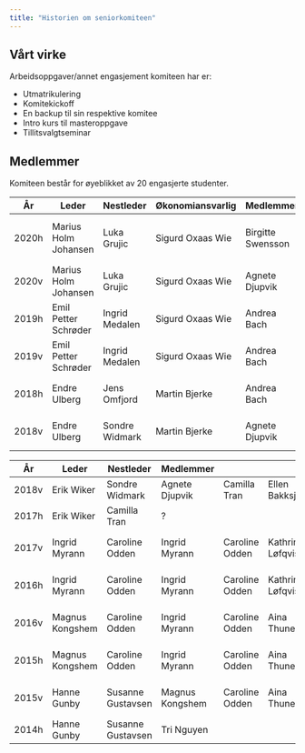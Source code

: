 ```yaml
---
title: "Historien om seniorkomiteen"
---
```


Vårt virke
----------


Arbeidsoppgaver/annet engasjement komiteen har er:  

* Utmatrikulering
* Komitekickoff
* En backup til sin respektive komitee
* Intro kurs til masteroppgave
* Tillitsvalgtseminar


Medlemmer
---------

Komiteen består for øyeblikket av 20 engasjerte studenter.


|År|Leder|Nestleder|Økonomiansvarlig|Medlemmer|||||||||||||||||||||| 
|--------------|------------------|------------------|----------|----------|----------|----------|----------|----------|----------|----------|----------|----------|----------|----------|----------|----------|----------|----------|---------------|---------------|---------------|---------------|---------------|---------------|---------------|
| 2020h         |Marius Holm Johansen|Luka Grujic|Sigurd Oxaas Wie|Birgitte Swensson|Henrik Tobias Liodden|Kaja Sofie Lundgaard|Kasper Maagerø Svendsen|Katarina Gjendem Murphy|Marius Sjøberg|Sander Lindberg|Thomas Alejandro Ramirez Fernandez|Thomas Iversen Ramm|Vilde Almestad
| 2020v         |Marius Holm Johansen|Luka Grujic|Sigurd Oxaas Wie|Agnete Djupvik|Andrea Bach|Astrid Vik|August Solvang|Birgitte Swensson|Christoffer Almankaas|Edvard Gjessing Bakken|Emil Petter Schrøder |Endre Ulberg|Fredrik Sørmo|Henrik Tobias Liodden|Ingrid Medalen|Jakob Westermoen|Kaja Sofie Lundgaard|Kasper Maagerø Svendsen|Kristoffer Hajem|Marius Aarsnes|Marius Sjøberg|Mathias S. Müller|Ole Anders Stokker|Sander Lindberg|Vilde Almestad
| 2019h         |Emil Petter Schrøder|Ingrid Medalen|Sigurd Oxaas Wie|Andrea Bach|Astrid Vik|Christoffer Almankaas|Edvard Gjessing Bakken|Ellen Bakksjø |Endre Ulberg|Fredrik Sørmo|Henrik Tobias Liodden|Jakob Westermoen|Kristoffer Hajem|Marius Aarsnes|Marius Holm Johansen|Mathias S. Müller|Trine-Lise Helgesen
| 2019v         |Emil Petter Schrøder|Ingrid Medalen|Sigurd Oxaas Wie|Andrea Bach|Carlo Morte|Christoffer Almankaas|Edvard Gjessing Bakken|Edvard Sjøblom|Endre Ulberg|Ellen Bakksjø |Erik Wiker|Henrik Tobias Liodden|Kristoffer Hajem|Trine-Lise Helgesen|Claus Bugge|Rein Holthe-berg|Christoffer Skar Lofsberg|Christian Nyvoll|Jakob Westermoen|Martin Bjerke|Marius Aarsnes|Marius Holm Johansen|
| 2018h         | Endre Ulberg |Jens Omfjord|Martin Bjerke|Andrea Bach|Carlo Morte|Christoffer Almankaas|Edvard Gjessing Bakken|Edvard Sjøblom|Ellen Bakksjø |Emil Petter Schrøder|Erik Wiker|Henrik Tobias Liodden|Ingrid Medalen|Kristoffer Hajem|Trine-Lise Helgesen|Claus Bugge|Rein Holthe-berg|Christoffer Skar Lofsberg|Sigurd Oxaas Wie|Christian Nyvoll|Jakob Westermoen|
| 2018v         | Endre Ulberg | Sondre Widmark |Martin Bjerke |Agnete Djupvik|Camilla Tran|Ellen Bakksjø|Erik Wiker|Hege Borge|Henrik Munkeberg|Kristoffer Hajem|Margit Schjefte|Nils Herde|Sigve Skaugvoll|Trine-Lise Helgesen|         |          |          |          |




| År    | Leder           | Nestleder         | Medlemmer       |                |                  |                      |                     |               |              |              |            |                      |
|-------|-----------------|-------------------|-----------------|----------------|------------------|----------------------|---------------------|---------------|--------------|--------------|------------|----------------------|
| 2018v |Erik Wiker| Sondre Widmark    | Agnete Djupvik   | Camilla Tran | Ellen Bakksjø | Endre Ulberg | Hege Borge | Henrik Munkeberg | Kristoffer Hajem | Margit Schjefte | Nils Herde | Sigve Skaugvoll | Trine-Lise Helgesen|
| 2017h | Erik Wiker | Camilla Tran   |? |  |  | |  |  | |  |  |
| 2017v | Ingrid Myrann | Caroline Odden    | Ingrid Myrann   | Caroline Odden | Kathrine Løfqvist | Per Øyvind Kanestrøm | Marius Thingwall | Sverre Bjørke | Tale Prestmo | Marthe Øynes | Signe Elise Livgard |
| 2016h | Ingrid Myrann | Caroline Odden    | Ingrid Myrann   | Caroline Odden | Kathrine Løfqvist | Per Øyvind Kanestrøm | Marius Thingwall | Sverre Bjørke | Tale Prestmo | Marthe Øynes | Signe Elise Livgard |                      |
| 2016v | Magnus Kongshem | Caroline Odden    | Ingrid Myrann   | Caroline Odden | Aina Thunestveit | Per Øyvind Kanestrøm | Kathrine Steffensen | Sverre Bjørke | Tale Prestmo (permitert) | Marthe Øynes |    Truls Mørk (Permitert)        |                      |
| 2015h | Magnus Kongshem | Caroline Odden    | Ingrid Myrann   | Caroline Odden | Aina Thunestveit | Per Øyvind Kanestrøm | Kathrine Steffensen | Sverre Bjørke | Tale Prestmo | Marthe Øynes |Truls Mørk (Permitert) |                      |
| 2015v | Hanne Gunby     | Susanne Gustavsen | Magnus Kongshem | Caroline Odden | Aina Thunestveit | Per Øyvind Kanestrøm | Kathrine Steffensen | Sverre Bjørke | Tale Prestmo | Marthe Øynes | Truls Mørk | Daniel Sollie Hansen |
| 2014h | Hanne Gunby     | Susanne Gustavsen | Tri Nguyen      |                |                  |                      |                     |               |              |              |            |                      |